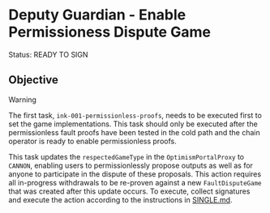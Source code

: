# Deputy Guardian - Enable Permissioness Dispute Game

Status: READY TO SIGN

## Objective

> [!WARNING]
> The first task, `ink-001-permissionless-proofs`, needs to be executed first to set the game implementations. 
> This task should only be executed after the permissionless fault proofs have been tested in the cold path and the chain operator is ready to enable permissionless proofs.

This task updates the `respectedGameType` in the `OptimismPortalProxy` to `CANNON`, enabling users to permissionlessly propose outputs as well as for anyone to participate in the dispute of these proposals. This action requires all in-progress withdrawals to be re-proven against a new `FaultDisputeGame` that was created after this update occurs. To execute, collect signatures and execute the action according to the instructions in [SINGLE.md](../../../../SINGLE.md).


